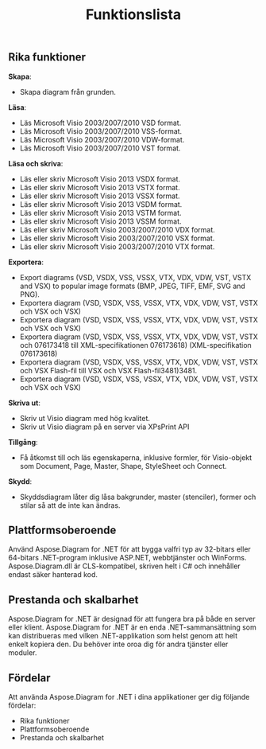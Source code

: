 ﻿---
title: Funktionslista
type: docs
weight: 20
url: /sv/net/feature-list/
description: Den här sidan beskriver funktionslistan för Aspose.Diagram-biblioteket.
---
## **Rika funktioner**
**Skapa**:

- Skapa diagram från grunden.

**Läsa**:

- Läs Microsoft Visio 2003/2007/2010 VSD format.
- Läs Microsoft Visio 2003/2007/2010 VSS-format.
- Läs Microsoft Visio 2003/2007/2010 VDW-format.
- Läs Microsoft Visio 2003/2007/2010 VST format.

**Läsa och skriva**:

- Läs eller skriv Microsoft Visio 2013 VSDX format.
- Läs eller skriv Microsoft Visio 2013 VSTX format.
- Läs eller skriv Microsoft Visio 2013 VSSX format.
- Läs eller skriv Microsoft Visio 2013 VSDM format.
- Läs eller skriv Microsoft Visio 2013 VSTM format.
- Läs eller skriv Microsoft Visio 2013 VSSM format.
- Läs eller skriv Microsoft Visio 2003/2007/2010 VDX format.
- Läs eller skriv Microsoft Visio 2003/2007/2010 VSX format.
- Läs eller skriv Microsoft Visio 2003/2007/2010 VTX format.

**Exportera**:

- Export diagrams (VSD, VSDX, VSS, VSSX, VTX, VDX, VDW, VST, VSTX and VSX) to popular image formats (BMP, JPEG, TIFF, EMF, SVG and PNG).
- Exportera diagram (VSD, VSDX, VSS, VSSX, VTX, VDX, VDW, VST, VSTX och VSX och VSX)
- Exportera diagram (VSD, VSDX, VSS, VSSX, VTX, VDX, VDW, VST, VSTX och VSX och VSX)
- Exportera diagram (VSD, VSDX, VSS, VSSX, VTX, VDX, VDW, VST, VSTX och 076173418 till XML-specifikationen 076173618) (XML-specifikation 076173618)
- Exportera diagram (VSD, VSDX, VSS, VSSX, VTX, VDX, VDW, VST, VSTX och VSX Flash-fil till VSX och VSX Flash-fil3481)3481.
- Exportera diagram (VSD, VSDX, VSS, VSSX, VTX, VDX, VDW, VST, VSTX och VSX och VSX)

**Skriva ut**:

- Skriv ut Visio diagram med hög kvalitet.
- Skriv ut Visio diagram på en server via XPsPrint API

**Tillgång**:

- Få åtkomst till och läs egenskaperna, inklusive formler, för Visio-objekt som Document, Page, Master, Shape, StyleSheet och Connect.

**Skydd**:

- Skyddsdiagram låter dig låsa bakgrunder, master (stenciler), former och stilar så att de inte kan ändras.
## **Plattformsoberoende**
Använd Aspose.Diagram for .NET för att bygga valfri typ av 32-bitars eller 64-bitars .NET-program inklusive ASP.NET, webbtjänster och WinForms. Aspose.Diagram.dll är CLS-kompatibel, skriven helt i C# och innehåller endast säker hanterad kod.
## **Prestanda och skalbarhet**
Aspose.Diagram for .NET är designad för att fungera bra på både en server eller klient. Aspose.Diagram for .NET är en enda .NET-sammansättning som kan distribueras med vilken .NET-applikation som helst genom att helt enkelt kopiera den. Du behöver inte oroa dig för andra tjänster eller moduler.
## **Fördelar**
Att använda Aspose.Diagram for .NET i dina applikationer ger dig följande fördelar:

- Rika funktioner
- Plattformsoberoende
- Prestanda och skalbarhet
